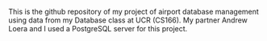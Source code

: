 This is the github repository of my project of airport database management using data from my Database class at UCR (CS166).
My partner Andrew Loera and I used a PostgreSQL server for this project.
